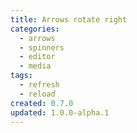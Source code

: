 ```yaml
---
title: Arrows rotate right
categories:
  - arrows
  - spinners
  - editor
  - media
tags:
  - refresh
  - reload
created: 0.7.0
updated: 1.0.0-alpha.1
---
```

